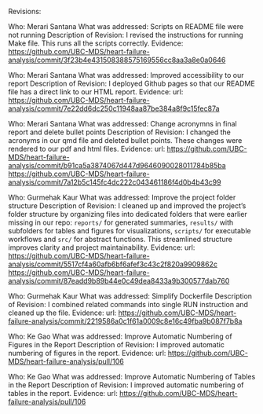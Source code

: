 Revisions:

Who: Merari Santana
What was addressed: Scripts on README file were not running
Description of Revision: I revised the instructions for running Make file. This runs all the scripts correctly.
Evidence:
  https://github.com/UBC-MDS/heart-failure-analysis/commit/3f23b4e431508388575169556cc8aa3a8e0a0646

Who: Merari Santana
What was addressed: Improved accessibility to our report
Description of Revision: I deployed Github pages so that our README file has a direct link to our HTML report.
Evidence:
  url: https://github.com/UBC-MDS/heart-failure-analysis/commit/7e22dd6dc250c11948aa87be384a8f9c15fec87a

Who: Merari Santana
What was addressed: Change acronymns in final report and delete bullet points
Description of Revision: I changed the acronyms in our qmd file and deleted bullet points. These changes were rendered to our pdf and html files.
Evidence:
  url: https://github.com/UBC-MDS/heart-failure-analysis/commit/b91ca5a3874067d447d9646090028011784b85ba
       https://github.com/UBC-MDS/heart-failure-analysis/commit/7a12b5c145fc4dc222c043461186f4d0b4b43c99

Who: Gurmehak Kaur
What was addressed: Improve the project folder structure
Description of Revision: I cleaned up and improved the project’s folder structure by organizing files into dedicated folders that were earlier missing in our repo: `reports/` for generated summaries, `results/` with subfolders for tables and figures for visualizations, `scripts/` for executable workflows and `src/` for abstract functions. This streamlined structure improves clarity and project maintainability.
Evidence:
    url: 
      https://github.com/UBC-MDS/heart-failure-analysis/commit/5517cf4a60afb6bf6afef3c43c2f820a9909862c
      https://github.com/UBC-MDS/heart-failure-analysis/commit/87eadd9b89b44e0c49dea8433a9b300577dab760

Who: Gurmehak Kaur
What was addressed: Simplify Dockerfile
Description of Revision: I combined related commands into single RUN instruction and cleaned up the file.
Evidence:
    url: https://github.com/UBC-MDS/heart-failure-analysis/commit/2219586a0c1f61a0009c8e16c49fba9b087f7b8a
    
Who: Ke Gao
What was addressed: Improve Automatic Numbering of Figures in the Report
Description of Revision: I improved automatic numbering of figures in the report.
Evidence:
    url: https://github.com/UBC-MDS/heart-failure-analysis/pull/106

Who: Ke Gao
What was addressed: Improve Automatic Numbering of Tables in the Report
Description of Revision: I improved automatic numbering of tables in the report.
Evidence:
    url: https://github.com/UBC-MDS/heart-failure-analysis/pull/106